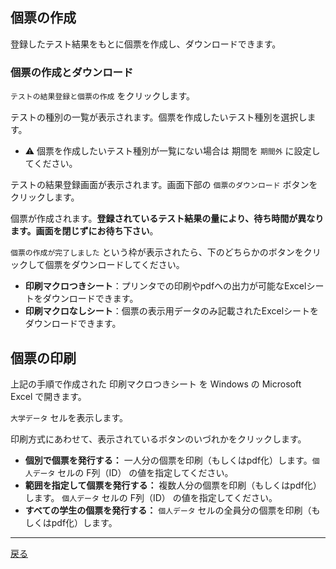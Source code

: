 ## 個票の作成

登録したテスト結果をもとに個票を作成し、ダウンロードできます。

### 個票の作成とダウンロード

`テストの結果登録と個票の作成` をクリックします。

テストの種別の一覧が表示されます。個票を作成したいテスト種別を選択します。

- :warning: 個票を作成したいテスト種別が一覧にない場合は 期間を `期間外` に設定してください。

テストの結果登録画面が表示されます。画面下部の `個票のダウンロード` ボタンをクリックします。

個票が作成されます。**登録されているテスト結果の量により、待ち時間が異なります。画面を閉じずにお待ち下さい**。

`個票の作成が完了しました` という枠が表示されたら、下のどちらかのボタンをクリックして個票をダウンロードしてください。

- **印刷マクロつきシート**：プリンタでの印刷やpdfへの出力が可能なExcelシートをダウンロードできます。
- **印刷マクロなしシート**：個票の表示用データのみ記載されたExcelシートをダウンロードできます。

## 個票の印刷

上記の手順で作成された 印刷マクロつきシート を Windows の Microsoft Excel で開きます。

`大学データ` セルを表示します。

印刷方式にあわせて、表示されているボタンのいづれかをクリックします。

- **個別で個票を発行する：** 一人分の個票を印刷（もしくはpdf化）します。`個人データ` セルの F列（ID） の値を指定してください。
- **範囲を指定して個票を発行する：** 複数人分の個票を印刷（もしくはpdf化）します。 `個人データ` セルの F列（ID） の値を指定してください。
- **すべての学生の個票を発行する：** `個人データ` セルの全員分の個票を印刷（もしくはpdf化）します。

---

[戻る](../README.md)

